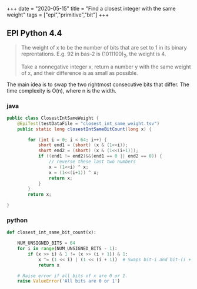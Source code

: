 +++ 
date = "2020-05-15"
title = "Find a closest integer with the same weight"
tags = ["epi","primitive","bit"]
+++

## EPI Python 4.4
> The weight of x to be the number of bits that are set to 1 in its binary reprentations. E.g. 92 in bas-2 is $(1011100)_2$, the weight is 4. 
> 
> Take a nonnegative integer x, return a number y with the same weight of x, and their difference is as small as possible.

The main idea is to swap the two rightmost consecutive bits that differ. The time complexity is O(n), where n is the width.
### java
```java
public class ClosestIntSameWeight {
    @EpiTest(testDataFile = "closest_int_same_weight.tsv")
    public static long closestIntSameBitCount(long x) {

        for (int i = 0; i < 64; i++) {
            short end1 = (short) (x & (1<<i));
            short end2 = (short) (x & (1<<(i+1)));
            if ((end1 != end2)&&(end1 == 0 || end2 == 0)) {
                // reverse these last two numbers
                x = (1<<i) ^ x;
                x = (1<<(i+1)) ^ x;
                return x;
            }
        }
        return x;

}

```
### python
```python
def closest_int_same_bit_count(x):

    NUM_UNSIGNED_BITS = 64
    for i in range(NUM_UNSIGNED_BITS - 1):
        if (x >> i) & 1 != (x >> (i + 1)) & 1:
            x ^= (1 << i) | (1 << (i + 1))  # Swaps bit-i and bit-(i + 1).
            return x

    # Raise error if all bits of x are 0 or 1.
    raise ValueError('All bits are 0 or 1')
```